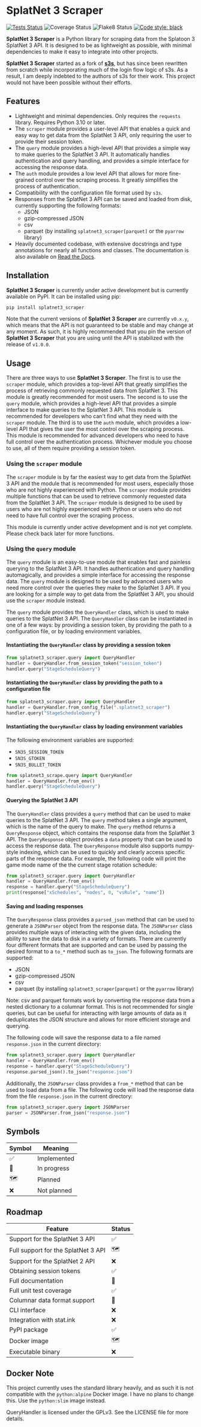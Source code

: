 # SplatNet 3 Scraper

[![Tests Status](./reports/junit/tests-badge.svg?dummy=8484744)](https://htmlpreview.github.io/?https://github.com/cesaregarza/SplatNet3_Scraper/blob/main/reports/junit/report.html) ![Coverage Status](./reports/coverage/coverage-badge.svg?dummy=8484744) ![Flake8 Status](./reports/flake8/flake8-badge.svg?dummy=8484744) [![Code style: black](https://img.shields.io/badge/code%20style-black-000000.svg)](https://github.com/psf/black)

**SplatNet 3 Scraper** is a Python library for scraping data from the Splatoon 3 SplatNet 3 API. It is designed to be as lightweight as possible, with minimal dependencies to make it easy to integrate into other projects.

**SplatNet 3 Scraper** started as a fork of **[s3s](https://github.com/frozenpandaman/s3s)**, but has since been rewritten from scratch while incorporating much of the login flow logic of s3s. As a result, I am deeply indebted to the authors of s3s for their work. This project would not have been possible without their efforts.

## Features

* Lightweight and minimal dependencies. Only requires the `requests` library. Requires Python 3.10 or later.
* The `scraper` module provides a user-level API that enables a quick and easy way to get data from the SplatNet 3 API, only requiring the user to provide their session token.
* The `query` module provides a high-level API that provides a simple way to make queries to the SplatNet 3 API. It automatically handles authentication and query handling, and provides a simple interface for accessing the response data.
* The `auth` module provides a low level API that allows for more fine-grained control over the scraping process. It greatly simplifies the process of authentication.
* Compatibility with the configuration file format used by `s3s`.
* Responses from the SplatNet 3 API can be saved and loaded from disk, currently supporting the following formats:
  * JSON
  * gzip-compressed JSON
  * csv
  * parquet (by installing `splatnet3_scraper[parquet]` or the `pyarrow` library)
* Heavily documented codebase, with extensive docstrings and type annotations for nearly all functions and classes. The documentation is also available on [Read the Docs](https://splatnet3-scraper.readthedocs.io/en/latest/index.html).

## Installation

**SplatNet 3 Scraper** is currently under active development but is currently available on PyPI. It can be installed using pip:

```bash
pip install splatnet3_scraper
```

Note that the current versions of **SplatNet 3 Scraper** are currently `v0.x.y`, which means that the API is not guaranteed to be stable and may change at any moment. As such, it is highly recommended that you pin the version of **SplatNet 3 Scraper** that you are using until the API is stabilized with the release of `v1.0.0`.

## Usage

There are three ways to use **SplatNet 3 Scraper**. The first is to use the `scraper` module, which provides a top-level API that greatly simplifies the process of retrieving commonly requested data from SplatNet 3. This module is greatly recommended for most users. The second is to use the `query` module, which provides a high-level API that provides a simple interface to make queries to the SplatNet 3 API. This module is recommended for developers who can't find what they need with the `scraper` module. The third is to use the `auth` module, which provides a low-level API that gives the user the most control over the scraping process. This module is recommended for advanced developers who need to have full control over the authentication process. Whichever module you choose to use, all of them require providing a session token.

### Using the `scraper` module

The `scraper` module is by far the easiest way to get data from the SplatNet 3 API and the module that is recommended for most users, especially those who are not highly experienced with Python. The `scraper` module provides multiple functions that can be used to retrieve commonly requested data from the SplatNet 3 API. The `scraper` module is designed to be used by users who are not highly experienced with Python or users who do not need to have full control over the scraping process.

This module is currently under active development and is not yet complete. Please check back later for more functions.

### Using the `query` module

The `query` module is an easy-to-use module that enables fast and painless querying to the SplatNet 3 API. It handles authentication and query handling automagically, and provides a simple interface for accessing the response data. The `query` module is designed to be used by advanced users who need more control over the queries they make to the SplatNet 3 API. If you are looking for a simple way to get data from the SplatNet 3 API, you should use the `scraper` module instead.

The `query` module provides the `QueryHandler` class, which is used to make queries to the SplatNet 3 API. The `QueryHandler` class can be instantiated in one of a few ways: by providing a session token, by providing the path to a configuration file, or by loading environment variables.

#### Instantiating the `QueryHandler` class by providing a session token

```python
from splatnet3_scraper.query import QueryHandler
handler = QueryHandler.from_session_token("session_token")
handler.query("StageScheduleQuery")
```

#### Instantiating the `QueryHandler` class by providing the path to a configuration file

```python
from splatnet3_scraper.query import QueryHandler
handler = QueryHandler.from_config_file(".splatnet3_scraper")
handler.query("StageScheduleQuery")
```

#### Instantiating the `QueryHandler` class by loading environment variables

The following environment variables are supported:

* `SN3S_SESSION_TOKEN`
* `SN3S_GTOKEN`
* `SN3S_BULLET_TOKEN`

```python
from splatnet3_scrape.query import QueryHandler
handler = QueryHandler.from_env()
handler.query("StageScheduleQuery")
```

#### Querying the SplatNet 3 API

The `QueryHandler` class provides a `query` method that can be used to make queries to the SplatNet 3 API. The `query` method takes a single argument, which is the name of the query to make. The `query` method returns a `QueryResponse` object, which contains the response data from the SplatNet 3 API. The `QueryResponse` object provides a `data` property that can be used to access the response data. The `QueryResponse` module also supports numpy-style indexing, which can be used to quickly and clearly access specific parts of the response data. For example, the following code will print the game mode name of the the current stage rotation schedule:

```python
from splatnet3_scraper.query import QueryHandler
handler = QueryHandler.from_env()
response = handler.query("StageScheduleQuery")
print(response["xSchedules", "nodes", 0, "vsRule", "name"])
```

#### Saving and loading responses

The `QueryResponse` class provides a `parsed_json` method that can be used to generate a `JSONParser` object from the response data. The `JSONParser` class provides multiple ways of interacting with the given data, including the ability to save the data to disk in a variety of formats. There are currently four different formats that are supported and can be used by passing the desired format to a `to_*` method such as `to_json`. The following formats are supported:

* JSON
* gzip-compressed JSON
* csv
* parquet (by installing `splatnet3_scraper[parquet]` or the `pyarrow` library)

Note: csv and parquet formats work by converting the response data from a nested dictionary to a columnar format. This is not recommended for single queries, but can be useful for interacting with large amounts of data as it deduplicates the JSON structure and allows for more efficient storage and querying.

The following code will save the response data to a file named `response.json` in the current directory:

```python
from splatnet3_scraper.query import QueryHandler
handler = QueryHandler.from_env()
response = handler.query("StageScheduleQuery")
response.parsed_json().to_json("response.json")
```

Additionally, the `JSONParser` class provides a `from_*` method that can be used to load data from a file. The following code will load the response data from the file `response.json` in the current directory:

```python
from splatnet3_scraper.query import JSONParser
parser = JSONParser.from_json("response.json")
```

## Symbols

| Symbol | Meaning |
| ------ | ------- |
| :white_check_mark: | Implemented |
| :construction: | In progress |
| :world_map: | Planned |
| :x: | Not planned |

## Roadmap

| Feature | Status |
| ------- | ------ |
| Support for the SplatNet 3 API | :white_check_mark: |
| Full support for the SplatNet 3 API | :world_map: |
| Support for the SplatNet 2 API | :x: |
| Obtaining session tokens | :white_check_mark: |
| Full documentation | :construction: |
| Full unit test coverage | :white_check_mark: |
| Columnar data format support | :construction: |
| CLI interface | :x: |
| Integration with stat.ink | :x: |
| PyPI package | :white_check_mark: |
| Docker image | :world_map: |
| Executable binary | :x: |

## Docker Note

This project currently uses the standard library heavily, and as such it is not compatible with the `python:alpine` Docker image. I have no plans to change this. Use the `python:slim` image instead.

QueryHandler is licensed under the GPLv3. See the LICENSE file for more details.
